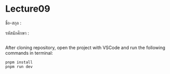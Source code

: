 # Lecture09

ชื่อ-สกุล :

รหัสนักศึกษา :
```
```
After cloning repository, open the project with VSCode and run the following commands in terminal:

```
pnpm install
pnpm run dev

```
